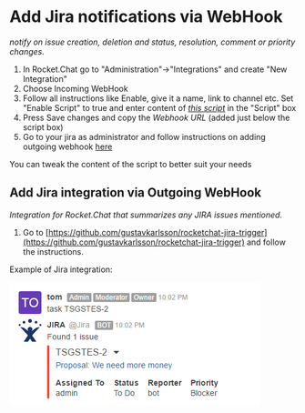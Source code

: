 # Add Jira notifications via WebHook

_notify on issue creation, deletion and status, resolution, comment or priority changes._

1. In Rocket.Chat go to "Administration"->"Integrations" and create "New Integration"
2. Choose Incoming WebHook
3. Follow all instructions like Enable, give it a name, link to channel etc. Set "Enable Script" to true and enter content of [_this script_](https://github.com/malko/rocketchat-jira-hook/blob/master/jira-rocketchat-hook.js) in the "Script" box
4. Press Save changes and copy the _Webhook URL_ (added just below the script box)
5. Go to your jira as administrator and follow instructions on adding outgoing webhook [here](https://developer.atlassian.com/jiradev/jira-apis/webhooks#Webhooks-configureConfiguringawebhook)

You can tweak the content of the script to better suit your needs

## Add Jira integration via Outgoing WebHook

_Integration for Rocket.Chat that summarizes any JIRA issues mentioned._

1. Go to [https://github.com/gustavkarlsson/rocketchat-jira-trigger](https://github.com/gustavkarlsson/rocketchat-jira-trigger) and follow the instructions.

Example of Jira integration:

![image](../../../.gitbook/assets/jira-webhook.png)
